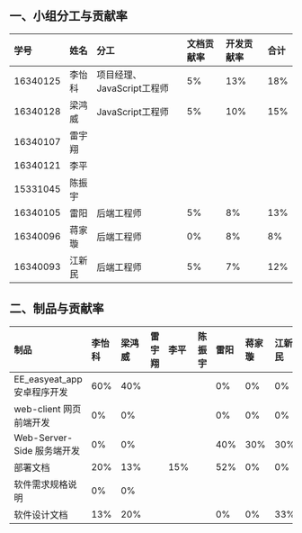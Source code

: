 ## 一、小组分工与贡献率

|学号|姓名|分工|文档贡献率|开发贡献率|合计
|:-|:-|:-|:-|:-|:-
|16340125|李怡科|项目经理、JavaScript工程师|5%|13%|18%|
|16340128|梁鸿威|JavaScript工程师|5%|10%|15%|
|16340107|雷宇翔| | | |
|16340121|李平| | | |
|15331045|陈振宇| | | |
|16340105|雷阳| 后端工程师 | 5% | 8% | 13% |
|16340096|蒋家璇| 后端工程师 | 0% | 8% | 8% |
|16340093|江新民| 后端工程师 | 5% | 7% | 12% |

## 二、制品与贡献率

|制品|李怡科|梁鸿威|雷宇翔|李平|陈振宇|雷阳|蒋家璇|江新民|
|:-|:-|:-|:-|:-|:-|:-|:-|:-
|EE_easyeat_app 安卓程序开发|60%|40%| | | | 0% | 0% | 0% |
|web-client 网页前端开发|0%|0%| | | | 0% | 0% | 0% |
|Web-Server-Side 服务端开发|0%|0%| | | | 40% | 30% | 30% |
|部署文档|20%|13%| | 15% | | 52% | 0% | 0% |
|软件需求规格说明|0%|0%| | | | | | |
|软件设计文档|13%|20%| | | | 0% | 0% | 33% |

